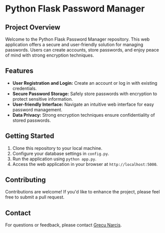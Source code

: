 # Python Flask Password Manager

## Project Overview

Welcome to the Python Flask Password Manager repository. This web application offers a secure and user-friendly solution for managing passwords. Users can create accounts, store passwords, and enjoy peace of mind with strong encryption techniques. 

## Features

- **User Registration and Login:** Create an account or log in with existing credentials.
- **Secure Password Storage:** Safely store passwords with encryption to protect sensitive information.
- **User-friendly Interface:** Navigate an intuitive web interface for easy password management.
- **Data Privacy:** Strong encryption techniques ensure confidentiality of stored passwords.

## Getting Started

1. Clone this repository to your local machine.
2. Configure your database settings in `config.py`.
3. Run the application using `python app.py`.
4. Access the web application in your browser at `http://localhost:5000`.

## Contributing

Contributions are welcome! If you'd like to enhance the project, please feel free to submit a pull request.

## Contact

For questions or feedback, please contact [Grecu Narcis](mailto:narcisgrecu07@gmail.com).
